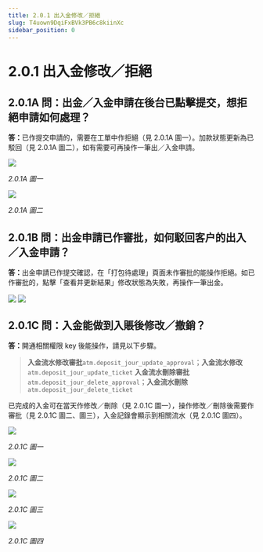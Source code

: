 ```yaml
---
title: 2.0.1 出入金修改／拒絕
slug: T4uown9DqiFxBVk3PB6c8kiinXc
sidebar_position: 0
---
```



# 2.0.1 出入金修改／拒絕

## 2.0.1A 問：出金／入金申請在後台已點擊提交，想拒絕申請如何處理？

<b>答：</b>已作提交申請的，需要在工單中作拒絕（見 2.0.1A 圖一）。加款狀態更新為已駁回（見 2.0.1A 圖二），如有需要可再操作一筆出／入金申請。

<img src="/assets/NcxhbGVyBoUzpLxYfF9cCIKhnJd.png" src-width="2150" src-height="1368" align="center"/>

<em>2.0.1A 圖一</em>

<img src="/assets/NGu3b5arxoW1RzxDduOcXPConpf.png" src-width="2606" src-height="404" align="center"/>

<em>2.0.1A 圖二 </em>

## 2.0.1B 問：出金申請已作審批，如何駁回客户的出入／入金申請？

<b>答：</b>出金申請已作提交確認，在「打包待處理」頁面未作審批的能操作拒絕。如已作審批的，點擊「查看并更新結果」修改狀態為失敗，再操作一筆出金。

<img src="/assets/M8wUblorqoOUG4xoiaScAFSIngc.png" src-width="2490" src-height="1194" align="center"/>

<img src="/assets/PXAFbm86noBdDvxc1UTcAmmInpb.png" src-width="2166" src-height="1240" align="center"/>

## 2.0.1C 問：入金能做到入賬後修改／撤銷？

<b>答：</b>開通相關權限 key 後能操作，請見以下步驟。

> <b>入金流水修改審批</b>`atm.deposit_jour_update_approval`；<b>入金流水修改</b>`atm.deposit_jour_update_ticket`
<b>入金流水刪除審批</b>`atm.deposit_jour_delete_approval`；<b>入金流水刪除 </b>`atm.deposit_jour_delete_ticket`


已完成的入金可在當天作修改／刪除（見 2.0.1C 圖一），操作修改／刪除後需要作審批（見 2.0.1C 圖二、圖三），入金記錄會顯示到相關流水（見 2.0.1C 圖四）。

<img src="/assets/C3T5bZKu2oMQzBx2plJcBwX2nkb.png" src-width="2866" src-height="524" align="center"/>

<em>2.0.1C 圖一</em>

<img src="/assets/Xs9jbvWV0oeoqlxo2uIcGmEmnFf.png" src-width="2518" src-height="418" align="center"/>

<em>2.0.1C 圖二</em>

<img src="/assets/OI7MbZdAmoBct8xXlxtcD5OYnLe.png" src-width="2516" src-height="984" align="center"/>

<em>2.0.1C 圖三</em>

<img src="/assets/NqfIbLzcZokR0kxo5kAct2Icnjf.png" src-width="2606" src-height="336" align="center"/>

<em>2.0.1C 圖四</em>

